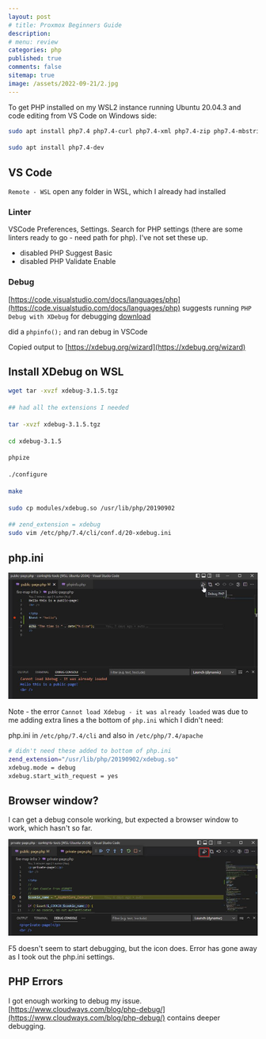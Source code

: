 ```yaml
---
layout: post
# title: Proxmox Beginners Guide
description: 
# menu: review
categories: php
published: true 
comments: false     
sitemap: true
image: /assets/2022-09-21/2.jpg
---
```


<!-- [![alt text](/assets/2021-10-22/email-cover.jpg "email"){:width="800px"}](/assets/2021-10-22/email-cover.jpg) -->
<!-- [![alt text](/assets/2021-10-22/email-cover.jpg "Thanks to Solen Feyissa on unsplash - https://unsplash.com/@solenfeyissa")](https://unsplash.com/@solenfeyissa) -->


<!-- [![alt text](/assets/2021-12-21/desk.jpg "email")](/assets/2021-12-21/desk.jpg) -->

<!-- [![alt text](/assets/2022-09-15/fire-map.jpg "email")](/assets/2022-09-15/fire-map.jpg) -->

<!-- [![alt text](/assets/2022-09-15/cookie.jpg "email")](/assets/2022-09-15/cookie.jpg) -->

To get PHP installed on my WSL2 instance running Ubuntu 20.04.3 and code editing from VS Code on Windows side:

```bash
sudo apt install php7.4 php7.4-curl php7.4-xml php7.4-zip php7.4-mbstring php7.4-gd php7.4-xdebug

sudo apt install php7.4-dev
```

## VS Code

`Remote - WSL` open any folder in WSL, which I already had installed

### Linter

VSCode Preferences, Settings. Search for PHP settings (there are some linters ready to go - need path for php). I've not set these up.

- disabled PHP Suggest Basic
- disabled PHP Validate Enable

### Debug

[https://code.visualstudio.com/docs/languages/php](https://code.visualstudio.com/docs/languages/php) suggests running `PHP Debug with XDebug` for debugging [download](https://marketplace.visualstudio.com/items?itemName=xdebug.php-debug)


did a `phpinfo();` and ran debug in VSCode

Copied output to [https://xdebug.org/wizard](https://xdebug.org/wizard)

## Install XDebug on WSL

```bash
wget tar -xvzf xdebug-3.1.5.tgz

## had all the extensions I needed

tar -xvzf xdebug-3.1.5.tgz

cd xdebug-3.1.5

phpize

./configure

make

sudo cp modules/xdebug.so /usr/lib/php/20190902

## zend_extension = xdebug
sudo vim /etc/php/7.4/cli/conf.d/20-xdebug.ini
```

## php.ini

[![alt text](/assets/2022-09-21/1.jpg "email")](/assets/2022-09-21/1.jpg)

Note - the error `Cannot load Xdebug - it was already loaded` was due to me adding extra lines a the bottom of `php.ini` which I didn't need:

php.ini in `/etc/php/7.4/cli` and also in `/etc/php/7.4/apache`

```bash
# didn't need these added to bottom of php.ini
zend_extension="/usr/lib/php/20190902/xdebug.so"
xdebug.mode = debug
xdebug.start_with_request = yes
```

## Browser window?

I can get a debug console working, but expected a browser window to work, which hasn't so far.

[![alt text](/assets/2022-09-21/2.jpg "email")](/assets/2022-09-21/2.jpg)

F5 doesn't seem to start debugging, but the icon does. Error has gone away as I took out the php.ini settings.


## PHP Errors

I got enough working to debug my issue. [https://www.cloudways.com/blog/php-debug/](https://www.cloudways.com/blog/php-debug/) contains deeper debugging.